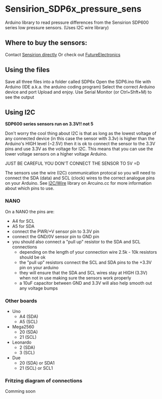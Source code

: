 # Sensirion_SDP6x_pressure_sens
Arduino library to read pressure differences from the Sensirion SDP600 series low pressure sensors. (Uses I2C wire library)

## Where to buy the sensors:
Contact [Sensirion directly](https://www.sensirion.com/products/differential-pressure-sensors/digital-differential-pressure-sensors-without-zero-point-drift/)
Or check out [FutureElectronics](http://www.futureelectronics.com/en/Technologies/Product.aspx?ProductID=SDP610125PASENSIRIONAG1050689&IM=0)

## Using the files
Save all three files into a folder called SDP6x
Open the SDP6.ino file with Arduino (IDE a.k.a. the arduino coding program)
Select the correct Arduino device and port
Upload and enjoy.
Use Serial Monitor (or Ctrl+Shft+M) to see the output

## Using I2C
**SDP600 series sensors run on 3.3V!! not 5**

Don't worry the cool thing about I2C is that as long as the lowest voltage of any connected device (in this case the sensor with 3.3v) is higher than the Arduino's HIGH level (~2.5V) then it is ok to connect the sensor to the 3.3V pins and use 3.3V as the voltage for I2C.
This means that you can use the lower voltage sensors on a higher voltage Arduino.

JUST BE CAREFUL YOU DON'T CONNECT THE SENSOR TO 5V =D

The sensors use the wire (I2C) communication protocal so you will need to connect the SDA (data) and SCL (clock) wires to the correct analogue pins on your Arduino.
See [I2C/Wire](https://www.arduino.cc/en/Reference/Wire) library on Arcuino.cc for more information about which pins to use.
### NANO
On a NANO the pins are: 
* A4 for SCL
* A5 for SDA
* connect the PWR/+V sensor pin to 3.3V pin
* connect the GND/0V sensor pin to GND pin
* you should also connect a "pull up" resistor to the SDA and SCL connections
  * depending on the length of your connection wire 2.5k - 10k resistors should be ok
  * the "pull up" resistors connect the SCL and SDA pins to the +3.3V pin on your arduino
  * they will ensure that the SDA and SCL wires stay at HIGH (3.3V) when not in use making sure the sensors work properly
  * a 10uF capacitor between GND and 3.3V will also help smooth out any voltage bumps

### Other boards
* Uno
  * A4 (SDA)
  * A5 (SCL)
* Mega2560
  * 20 (SDA)
  * 21 (SCL)
* Leonardo
  * 2 (SDA)
  * 3 (SCL)
* Due
  * 20 (SDA) or SDA1
  * 21 (SCL) or SCL1
 
### Fritzing diagram of connections
Comming soon

